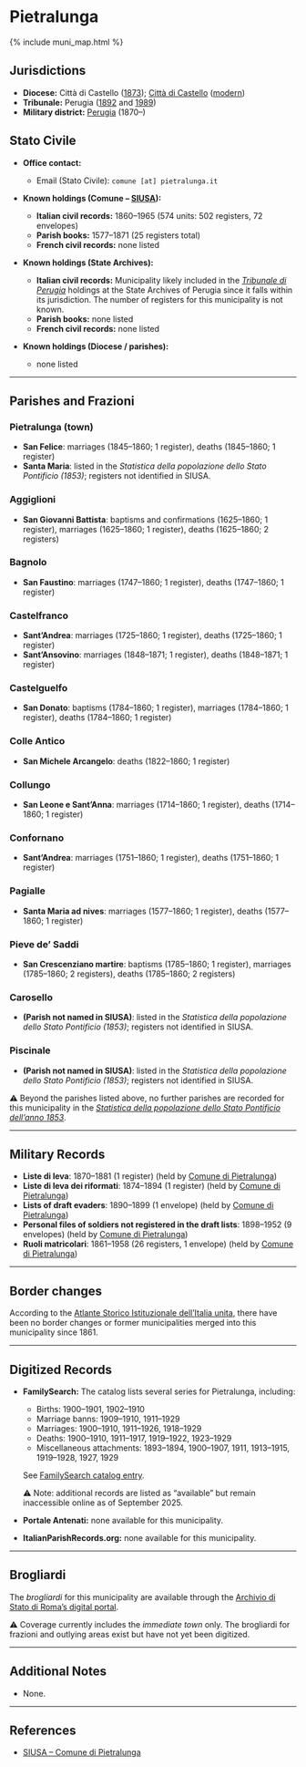 # Pietralunga

{% include muni_map.html %}

## Jurisdictions

* **Diocese:** Città di Castello ([1873](https://www.google.it/books/edition/Il_libro_de_comuni_del_Regno_d_Italia_co/WF9mfeJJcDEC?gbpv=1)); [Città di Castello](../dio/castello.md) ([modern](https://www.chiesacattolica.it/annuario-cei/ricerca-parrocchie/))
* **Tribunale:** Perugia ([1892](https://www.google.it/books/edition/Bollettino_ufficiale_del_Ministero_di_gr/kRXd4t5fK-0C?hl=en&gbpv=1&pg=PA457&printsec=frontcover) and [1989](https://www.google.it/books/edition/Gazzetta_ufficiale_della_Repubblica_ital/-Z6nogg-qMQC?hl=en&gbpv=1&pg=RA8-PA38&printsec=frontcover))
* **Military district:** [Perugia](../mil/perugia.md) (1870–)

## Stato Civile

* **Office contact:**

  * Email (Stato Civile): `comune [at] pietralunga.it`

* **Known holdings (Comune – [SIUSA](https://siusa-archivi.cultura.gov.it/cgi-bin/siusa/pagina.pl?TipoPag=comparc&Chiave=257580)):**

  * **Italian civil records:** 1860–1965 (574 units: 502 registers, 72 envelopes)
  * **Parish books:** 1577–1871 (25 registers total)
  * **French civil records:** none listed

* **Known holdings (State Archives):**

  * **Italian civil records:** Municipality likely included in the *[Tribunale di Perugia](http://dati.san.beniculturali.it/SAN/complarc_IT-AS-PG_san.cat.complArch.96907)* holdings at the State Archives of Perugia since it falls within its jurisdiction. The number of registers for this municipality is not known.
  * **Parish books:** none listed
  * **French civil records:** none listed

* **Known holdings (Diocese / parishes):**

  * none listed

---

## Parishes and Frazioni

### Pietralunga (town)

* **San Felice**: marriages (1845–1860; 1 register), deaths (1845–1860; 1 register)
* **Santa Maria**: listed in the *Statistica della popolazione dello Stato Pontificio (1853)*; registers not identified in SIUSA.

### Aggiglioni

* **San Giovanni Battista**: baptisms and confirmations (1625–1860; 1 register), marriages (1625–1860; 1 register), deaths (1625–1860; 2 registers)

### Bagnolo

* **San Faustino**: marriages (1747–1860; 1 register), deaths (1747–1860; 1 register)

### Castelfranco

* **Sant’Andrea**: marriages (1725–1860; 1 register), deaths (1725–1860; 1 register)
* **Sant’Ansovino**: marriages (1848–1871; 1 register), deaths (1848–1871; 1 register)

### Castelguelfo

* **San Donato**: baptisms (1784–1860; 1 register), marriages (1784–1860; 1 register), deaths (1784–1860; 1 register)

### Colle Antico

* **San Michele Arcangelo**: deaths (1822–1860; 1 register)

### Collungo

* **San Leone e Sant’Anna**: marriages (1714–1860; 1 register), deaths (1714–1860; 1 register)

### Confornano

* **Sant’Andrea**: marriages (1751–1860; 1 register), deaths (1751–1860; 1 register)

### Pagialle

* **Santa Maria ad nives**: marriages (1577–1860; 1 register), deaths (1577–1860; 1 register)

### Pieve de’ Saddi

* **San Crescenziano martire**: baptisms (1785–1860; 1 register), marriages (1785–1860; 2 registers), deaths (1785–1860; 2 registers)

### Carosello

* **(Parish not named in SIUSA)**: listed in the *Statistica della popolazione dello Stato Pontificio (1853)*; registers not identified in SIUSA.

### Piscinale

* **(Parish not named in SIUSA)**: listed in the *Statistica della popolazione dello Stato Pontificio (1853)*; registers not identified in SIUSA.

⚠️ Beyond the parishes listed above, no further parishes are recorded for this municipality in the *[Statistica della popolazione dello Stato Pontificio dell’anno 1853](https://www.google.it/books/edition/Statistics_della_popolazione_dello_Stato/v6dCAQAAMAAJ)*.

---

## Military Records

* **Liste di leva**: 1870–1881 (1 register) (held by [Comune di Pietralunga](https://siusa-archivi.cultura.gov.it/cgi-bin/siusa/pagina.pl?TipoPag=comparc&Chiave=309578&RicVM=ricercasemplice&RicProgetto=reg%2dumb&RicPag=2&RicFrmRicSemplice=Liste%20di%20leva&RicSez=complessi))
* **Liste di leva dei riformati**: 1874–1894 (1 register) (held by [Comune di Pietralunga](https://siusa-archivi.cultura.gov.it/cgi-bin/siusa/pagina.pl?TipoPag=comparc&Chiave=309578&RicVM=ricercasemplice&RicProgetto=reg%2dumb&RicPag=2&RicFrmRicSemplice=Liste%20di%20leva&RicSez=complessi))
* **Lists of draft evaders**: 1890–1899 (1 envelope) (held by [Comune di Pietralunga](https://siusa-archivi.cultura.gov.it/cgi-bin/siusa/pagina.pl?TipoPag=comparc&Chiave=309578&RicVM=ricercasemplice&RicProgetto=reg%2dumb&RicPag=2&RicFrmRicSemplice=Liste%20di%20leva&RicSez=complessi))
* **Personal files of soldiers not registered in the draft lists**: 1898–1952 (9 envelopes) (held by [Comune di Pietralunga](https://siusa-archivi.cultura.gov.it/cgi-bin/siusa/pagina.pl?TipoPag=comparc&Chiave=309578&RicVM=ricercasemplice&RicProgetto=reg%2dumb&RicPag=2&RicFrmRicSemplice=Liste%20di%20leva&RicSez=complessi))
* **Ruoli matricolari**: 1861–1958 (26 registers, 1 envelope) (held by [Comune di Pietralunga](https://siusa-archivi.cultura.gov.it/cgi-bin/siusa/pagina.pl?TipoPag=comparc&Chiave=309578&RicVM=ricercasemplice&RicProgetto=reg%2dumb&RicPag=2&RicFrmRicSemplice=Liste%20di%20leva&RicSez=complessi))

---

## Border changes

According to the [Atlante Storico Istituzionale dell’Italia unita](http://dati.san.beniculturali.it/asi/local/), there have been no border changes or former municipalities merged into this municipality since 1861.

---

## Digitized Records

* **FamilySearch:** The catalog lists several series for Pietralunga, including:

  * Births: 1900–1901, 1902–1910
  * Marriage banns: 1909–1910, 1911–1929
  * Marriages: 1900–1910, 1911–1926, 1918–1929
  * Deaths: 1900–1910, 1911–1917, 1919–1922, 1923–1929
  * Miscellaneous attachments: 1893–1894, 1900–1907, 1911, 1913–1915, 1919–1928, 1927, 1929

  See [FamilySearch catalog entry](https://www.familysearch.org/it/search/catalog/835655).

  ⚠️ Note: additional records are listed as “available” but remain inaccessible online as of September 2025.

* **Portale Antenati:** none available for this municipality.

* **ItalianParishRecords.org:** none available for this municipality.

---

## Brogliardi

The *brogliardi* for this municipality are available through the [Archivio di Stato di Roma’s digital portal](https://imagoarchiviodistatoroma.cultura.gov.it/Gregoriano/s_brogliardi.php?Provincia=Perugia&Denominazione=Pietra%20Lunga).

⚠️ Coverage currently includes the *immediate town* only. The brogliardi for frazioni and outlying areas exist but have not yet been digitized.

---

## Additional Notes

* None.

---

## References

* [SIUSA – Comune di Pietralunga](https://siusa-archivi.cultura.gov.it/cgi-bin/siusa/pagina.pl?TipoPag=comparc&Chiave=257580)
